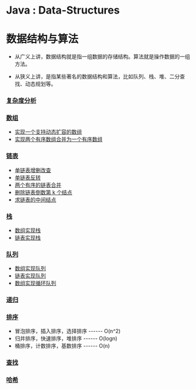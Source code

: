 #  Java : Data-Structures 
# 数据结构与算法

- 从广义上讲，数据结构就是指一组数据的存储结构。算法就是操作数据的一组方法。

- 从狭义上讲，是指某些著名的数据结构和算法，比如队列、栈、堆、二分查找、动态规划等。


### [复杂度分析](docs/1、复杂度分析/学习笔记.md)

### [数组](docs/2、数组/学习笔记.md)
- [实现一个支持动态扩容的数组](src/com/learn/array/GenericArray.java)
- [实现两个有序数组合并为一个有序数组](src/com/learn/array/GenericArray.java)

### [链表](docs/3、链表/链表学习笔记.md)
- [单链表增删改查](src/com/learn/linkedlist/MyLinkedList.java)
- [单链表反转](src/com/learn/linkedlist/GenericLinkedList.java)
- [两个有序的链表合并](src/com/learn/linkedlist/GenericLinkedList.java)
- [删除链表倒数第 k 个结点](src/com/learn/linkedlist/GenericLinkedList.java)
- [求链表的中间结点](src/com/learn/linkedlist/GenericLinkedList.java)

 ### [栈](docs/4、栈/学习笔记.md) 
 - [数组实现栈](src/com/learn/stack/ArrayStack.java)
 - [链表实现栈](src/com/learn/stack/LinkedListStack.java) 

 ### [队列](docs/5、队列/学习笔记.md)
 - [数组实现队列](src/com/learn/queue/ArrayQueue.java)
 - [链表实现队列](src/com/learn/queue/LinkedListQueue.java)
 - [数组实现循环队列](src/com/learn/queue/CircularQueue.java)

### [递归](docs/6、递归/学习笔记.md)

### [排序](docs/7、排序/学习笔记.md)
- 冒泡排序，插入排序，选择排序  ------ O(n^2)
- 归并排序，快速排序，堆排序    ------ O(logn)
- 桶排序，计数排序，基数排序    ------  O(n)
### [查找](docs/8、查找/学习笔记.md)

### [哈希](docs/9、哈希/学习笔记.md)